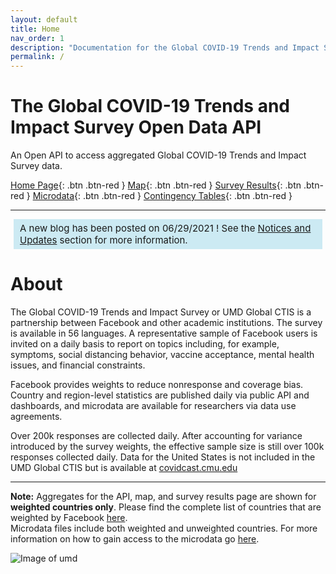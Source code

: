 ```yaml
---
layout: default
title: Home
nav_order: 1
description: "Documentation for the Global COVID-19 Trends and Impact Survey data API by the CGIS @ the University of Maryland"
permalink: /
---
```


# The Global COVID-19 Trends and Impact Survey Open Data API
An Open API to access aggregated Global COVID-19 Trends and Impact Survey data.

[Home Page](https://covidmap.umd.edu){: .btn .btn-red }
[Map](https://covidmap.umd.edu/map/){: .btn .btn-red }
[Survey Results](https://covidmap.umd.edu/map/results.html){: .btn .btn-red }
[Microdata](https://covidmap.umd.edu/fbsurvey/){: .btn .btn-red }
[Contingency Tables](https://covidmap.umd.edu/umdcsvs/Contingency_Tables/){: .btn .btn-red }

---
<div style="background-color: #cae9f3f3; padding: 5px 10px; font-size:15px; margin-left: 5px; margin-right: 5px;">
A new blog has been posted on 06/29/2021 !
See the <a href="https://gisumd.github.io/COVID-19-API-Documentation/docs/notice/notices.html">Notices and Updates</a> section for more information.
</div>

# About

The Global COVID-19 Trends and Impact Survey or UMD Global CTIS is a partnership between Facebook and other academic institutions. The survey is available in 56 languages. A representative sample of Facebook users is invited on a daily basis to report on topics including, for example, symptoms, social distancing behavior, vaccine acceptance, mental health issues, and financial constraints. 

Facebook provides weights to reduce nonresponse and coverage bias. Country and region-level statistics are published daily via public API and dashboards, and microdata are available for researchers via data use agreements.  

Over 200k responses are collected daily. After accounting for variance introduced by the survey weights, the effective sample size is still over 100k responses collected daily. Data for the United States is not included in the UMD Global CTIS but is available at [covidcast.cmu.edu](https://delphi.cmu.edu/covidcast/?date=20210308&region=42003)

---
**Note:** Aggregates for the API, map, and survey results page are shown for **weighted countries only**. Please find the complete list of countries that are weighted by Facebook [here](https://covidmap.umd.edu/FB_Symptom_Survey_Weighted_Country_List.xlsx).  
Microdata files include both weighted and unweighted countries. For more information on how to gain access to the microdata go [here](https://dataforgood.fb.com/docs/covid-19-symptom-survey-request-for-data-access/).

![Image of umd](https://gisumd.github.io/COVID-19-API-Documentation/assets/images/umd-globe.svg)

